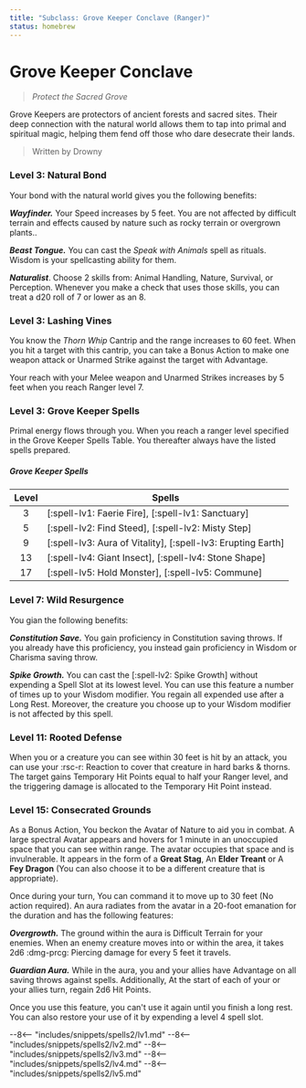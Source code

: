 ```yaml
---
title: "Subclass: Grove Keeper Conclave (Ranger)"
status: homebrew
---
```


<p style="display:none">
Protect the Sacred Grove
</p>

# Grove Keeper Conclave

> *Protect the Sacred Grove*

Grove Keepers are protectors of ancient forests and sacred sites. Their deep connection with the natural world allows them to tap into primal and spiritual magic, helping them fend off those who dare desecrate their lands.

> Written by Drowny

### Level 3: Natural Bond

Your bond with the natural world gives you the following benefits:

***Wayfinder.*** Your Speed increases by 5 feet. You are not affected by difficult terrain and effects caused by nature such as rocky terrain or overgrown plants..

***Beast Tongue.*** You can cast the *Speak with Animals* spell as rituals. Wisdom is your spellcasting ability for them.

***Naturalist***. Choose 2 skills from: Animal Handling, Nature, Survival, or Perception. Whenever you make a check that uses those skills, you can treat a d20 roll of 7 or lower as an 8.

### Level 3: Lashing Vines

You know the *Thorn Whip* Cantrip and the range increases to 60 feet. When you hit a target with this cantrip, you can take a Bonus Action to make one weapon attack or Unarmed Strike against the target with Advantage.

Your reach with your Melee weapon and Unarmed Strikes increases by 5 feet when you reach Ranger level 7.

### Level 3: Grove Keeper Spells

Primal energy flows through you. When you reach a ranger level specified in the Grove Keeper Spells Table. You thereafter always have the listed spells prepared.

##### Grove Keeper Spells

| Level | Spells |
|:-:|---|
| 3 | [:spell-lv1: Faerie Fire], [:spell-lv1: Sanctuary] |
| 5 | [:spell-lv2: Find Steed], [:spell-lv2: Misty Step] |
| 9 | [:spell-lv3: Aura of Vitality], [:spell-lv3: Erupting Earth] |
| 13 | [:spell-lv4: Giant Insect], [:spell-lv4: Stone Shape] |
| 17 | [:spell-lv5: Hold Monster], [:spell-lv5: Commune] |

### Level 7: Wild Resurgence

You gian the following benefits:

***Constitution Save.*** You gain proficiency in Constitution saving throws. If you already have this proficiency, you instead gain proficiency in Wisdom or Charisma saving throw.

***Spike Growth.*** You can cast the [:spell-lv2: Spike Growth] without expending a Spell Slot at its lowest level. You can use this feature a number of times up to your Wisdom modifier. You regain all expended use after a Long Rest. Moreover, the creature you choose up to your Wisdom modifier is not affected by this spell.

### Level 11: Rooted Defense

When you or a creature you can see within 30 feet is hit by an attack, you can use your :rsc-r: Reaction to cover that creature in hard barks & thorns. The target gains Temporary Hit Points equal to half your Ranger level, and the triggering damage is allocated to the Temporary Hit Point instead.

### Level 15: Consecrated Grounds

As a Bonus Action, You beckon the Avatar of Nature to aid you in combat. A large spectral Avatar appears and hovers for 1 minute in an unoccupied space that you can see within range. The avatar occupies that space and is invulnerable. It appears in the form of a **Great Stag**, An **Elder Treant** or A **Fey Dragon** (You can also choose it to be a different creature that is appropriate).

Once during your turn, You can command it to move up to 30 feet (No action required). An aura radiates from the avatar in a 20-foot emanation for the duration and has the following features:

***Overgrowth.*** The ground within the aura is Difficult Terrain for your enemies. When an enemy creature moves into or within the area, it takes 2d6 :dmg-prcg: Piercing damage for every 5 feet it travels.

***Guardian Aura.*** While in the aura, you and your allies have Advantage on all saving throws against spells. Additionally, At the start of each of your or your allies turn, regain 2d6 Hit Points.

Once you use this feature, you can't use it again until you finish a long rest. You can also restore your use of it by expending a level 4 spell slot.

--8<-- "includes/snippets/spells2/lv1.md"
--8<-- "includes/snippets/spells2/lv2.md"
--8<-- "includes/snippets/spells2/lv3.md"
--8<-- "includes/snippets/spells2/lv4.md"
--8<-- "includes/snippets/spells2/lv5.md"